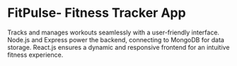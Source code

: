 # FitPulse- Fitness Tracker App
Tracks and manages workouts seamlessly with a user-friendly interface. Node.js and Express power the backend, connecting to MongoDB for data storage. React.js ensures a dynamic and responsive frontend for an intuitive fitness experience.
